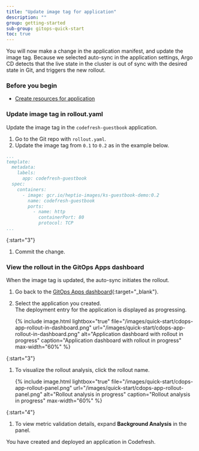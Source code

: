 ```yaml
---
title: "Update image tag for application"
description: ""
group: getting-started
sub-group: gitops-quick-start
toc: true
---
```


You will now make a change in the application manifest, and update the image tag. Because we selected auto-sync in the application settings, Argo CD detects that the live state in the cluster is out of sync with the desired state in Git, and triggers the new rollout. <!---The rollout runs the analysis template you defined (`background-analysis` in the quick start).--->

### Before you begin

* [Create resources for application]({{site.baseurl}}/docs/quick-start/gitops-quick-start/create-app-specs/)


### Update image tag in rollout.yaml
Update the image tag in the `codefresh-guestbook` application.  

1. Go to the Git repo with `rollout.yaml`.
1. Update the image tag from `0.1` to `0.2` as in the example below.

```yaml
...
template:
  metadata:
    labels:
      app: codefresh-guestbook
  spec:
    containers:
      - image: gcr.io/heptio-images/ks-guestbook-demo:0.2
        name: codefresh-guestbook
        ports:
          - name: http
            containerPort: 80
            protocol: TCP
...
```
{:start="3"}
1. Commit the change.

### View the rollout in the GitOps Apps dashboard
When the image tag is updated, the auto-sync initiates the rollout. 

1. Go back to the [GitOps Apps dashboard](https://g.codefresh.io/2.0/applications-dashboard?sort=desc-lastUpdated){:target="\_blank"}.  
1. Select the application you created.  
  The deployment entry for the application is displayed as progressing.

    {% include 
   image.html 
   lightbox="true" 
   file="/images/quick-start/cdops-app-rollout-in-dashboard.png" 
   url="/images/quick-start/cdops-app-rollout-in-dashboard.png" 
   alt="Application dashboard with rollout in progress" 
   caption="Application dashboard with rollout in progress"
   max-width="60%" 
   %} 

{:start="3"}
1. To visualize the rollout analysis, click the rollout name.

    {% include 
   image.html 
   lightbox="true" 
   file="/images/quick-start/cdops-app-rollout-panel.png" 
   url="/images/quick-start/cdops-app-rollout-panel.png" 
   alt="Rollout analysis in progress" 
   caption="Rollout analysis in progress"
   max-width="60%" 
   %} 

{:start="4"}
1. To view metric validation details, expand **Background Analysis** in the panel. 

You have created and deployed an application in Codefresh. 

  
